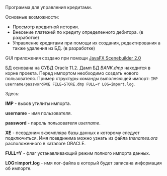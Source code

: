Программа для управления кредитами. 

Основные возможности:
+ Просмотр кредитной истории.
+ Внесение платежей по кредиту определенного дебитора. (в разработке)
+ Управление кредитами при помощи их создания, редактирования а также удаления из БД. (в разработке)

GUI приложения создано при помощи [JavaFX Scenebuilder 2.0](http://www.oracle.com/technetwork/java/javase/downloads/sb2download-2177776.html)

БД основана на СУБД Oracle 11.2. Дамп БД *BANK.dmp* находится в корне проекта. Перед импортом необходимо создать нового пользователя. Пример структуры команды выполняющей импорт: `IMP username/password@XE FILE=STORE.dmp FULL=Y LOG=import.log`.

Здесь:

**IMP** - вызов утилиты импорта.

**username** - имя пользователя.

**password** - пароль пользователя *username*.

**XE** - псевдоним экземпляра базы данных к которому следует подключиться. Имя псевдинима можно узнать из файла *tnsnames.ora* расположенного в каталоге ORACLE.

**FULL=Y** - флаг устанавливающий режим полного импорта данных.

**LOG=import.log** - имя лог-файла в который будет записана информация об импорте.

